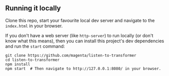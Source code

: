 

## Running it locally
Clone this repo, start your favourite local dev server and navigate to the `index.html`
in your browser.

If you don't have a web server (like `http-server`) to run locally
(or don't know what this means), then you can install this project's dev dependencies
and run the `start` command:

```
git clone https://github.com/magenta/listen-to-transformer
cd listen-to-transformer
npm install
npm start  # Then navigate to http://127.0.0.1:8080/ in your browser.
```
